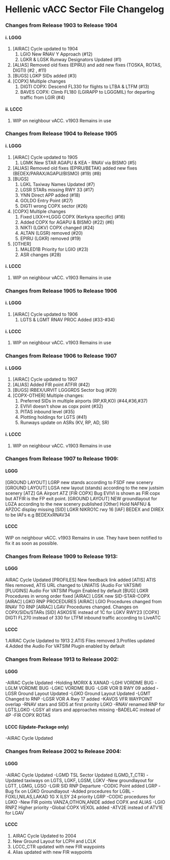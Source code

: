 # Hellenic vACC Sector File Changelog
### Changes from Release 1903 to Release 1904 
#### i. LGGG
1. [AIRAC] Cycle updated to 1904
    1. LGIO New RNAV Y Approach (#12)
    2. LGKR & LGSK Runway Designators Updated (#1)
2. [ALIAS] Removed old fixes (EPIRU) and add new fixes (TOSKA, ROTAS, DIGTI) (#2 , #11)
3. [BUGS] LGKP SIDs added (#3)
4. [COPX] Multiple changes
    1. DIGTI COPX: Descend FL330 for flights to LTBA & LTFM (#13)
    2. BAVES COPX: Climb FL180 (LGIRAPP to LGGGMIL) for departing traffic from LGIR (#4)
#### ii. LCCC
1. WIP on neighbour vACC. v1903 Remains in use

### Changes from Release 1904 to Release 1905 
#### i. LGGG
1. [AIRAC] Cycle updated to 1905
    1. LGMK New STAR AGAPU & KEA - RNAV via BISMO (#5)
2. [ALIAS] Removed old fixes (EPIRU/BETAK) added new fixes (BEDEX/PARAX/AGAPU/BISMO) (#19) (#8)
3. [BUGS] 
    1. LGKL Taxiway Names Updated (#7)
    2. LGSR STARs missing RWY 33 (#17)
    3. YNN Direct APP added (#18)
    4. GOLDO Entry Point (#27)
    5. DIGTI wrong COPX sector (#26)
4. [COPX] Multiple changes
    1. Fixed LIXX<->LGGG COPX (Kerkyra specific) (#16)
    2. Added COPX for AGAPU & BISMO (#22) (#6)
    3. NIKTI (LGKV) COPX changed (#24)
    4. ALTAN (LGSR) removed (#20)
    5. EPIRU (LGKR) removed (#19)
5. [OTHER] 
    1. MALED1B Priority for LGIO (#23)
    2. ASR changes (#28)
#### i. LCCC
1. WIP on neighbour vACC. v1903 Remains in use

### Changes from Release 1905 to Release 1906 
#### i. LGGG
1. [AIRAC] Cycle updated to 1906
    1. LGTS & LGMT RNAV PROC Added (#33-#34)
#### i. LCCC
1. WIP on neighbour vACC. v1903 Remains in use


### Changes from Release 1906 to Release 1907 
#### i. LGGG
1. [AIRAC] Cycle updated to 1907
2. [ALIAS] Added FIR point ATFIR (#42)
3. [BUGS] IRBEX/URVIT LGGGRDS Sector bug (#29)
4. [COPX-OTHER] Multiple changes:
    1. Preferred SIDs in multiple airports (RP,KR,KO) (#44,#36,#37)
    2. EVIVI doesn't show as copx point (#32)
    3. PITAS inbound level (#35)
    4. Plotting holdings for LGTS (#41)
    5. Runways update on ASRs (KV, RP, AD, SR)
#### i. LCCC
1. WIP on neighbour vACC. v1903 Remains in use


### Changes from Release 1907 to Release 1909:
#### LGGG
[GROUND LAYOUT] LGRP new stands according to FSDF new scenery
[GROUND LAYOUT] LGSA new layout (stands) according to the new justsim scenery
[ATZ] GA Airport ATZ
[FIR COPX] Bug EVIVI is shown as FIR copx but ATFIR is the FP exit point.
[GROUND LAYOUT] NEW groundlayout for LGZA according to the new scenery published
[Other] Hold NAFNU & APZOC display missing
[SID] LGKR NIKRO1C rwy 16
[IAF] BEDEX and DIREX to be IAFs e.g BEDEXxRNAV34 
#### LCCC
WIP on neighbour vACC. v1903 Remains in use. They have been notified to fix it as soon as possible.


### Changes from Release 1909 to Release 1913:
#### LGGG
AIRAC Cycle Updated
[PROFILES] New feedback link added
[ATIS] ATIS files removed, ATIS URL changed to UNIATIS (Audio For VATSIM)
[PLUGINS] Audio For VATSIM Plugin Enabled by default
[BUG] LGKR Procedures in wrong order fixed
[AIRAC] LGSK new SID-STAR-COPX
[AIRAC] LGKO RNP PROCEDURES
[AIRAC] LGIO Procedures changed from RNAV TO RNP
[AIRAC] LGAV Procedures changed. Changes on COPX/SIDs/STARs
[SID] ASKOS1E instead of 1C for LGKV RWY23
[COPX] DIGTI FL270 instead of 330 for LTFM inbound traffic according to LiveATC
#### LCCC
1.AIRAC Cycle Updated to 1913
2.ATIS Files removed
3.Profiles updated
4.Added the Audio For VATSIM Plugin enabled by default


### Changes from Release 1913 to Release 2002:
#### LGGG
-AIRAC Cycle Updated
-Holding MORIX & XANAD
-LGHI VORDME BUG
-LGLM VORDME BUG
-LGKC VORDME BUG
-LGIR VOR B RWY 09 added
-LGSR Ground Layout Updated
-LGKO Ground Layout Updated
-LGMT Changed to RNP
-LGSR VOR A Rwy 17 added
-KAVOS VFR WAYPOINT overlap
-RNAV stars and SIDS at first priority LGKO
-RNAV renamed RNP for LGTS,LGKO
-LGSY all stars and approaches missing
-BADEL4C instead of 4P
-FIR COPX ROTAS 
#### LCCC (Update-Package only)
-AIRAC Cycle Updated


### Changes from Release 2002 to Release 2004:
#### LGGG
-AIRAC Cycle Updated
-LGMD TSL Sector Updated (LGMD_T_CTR)
-Updated taxiways on LGTS, LGKF, LGSM, LGKV
-New groundlayout for LGTT, LGMG, LGSO
-LGIR SID RNP Departure
-CODIC Point added LGRP
-Bug fix on LGKO Groundlayout
-Added procedures for LGBL
-FOXLI,NILAS,LAKAD 1G X ILSY 24 priority LGRP
-CODIC procedures for LGKO
-New FIR points VANZA,OTHON,ANIDE added COPX and ALIAS
-LGIO RNPZ Higher priority
-Global COPX VEXOL added
-ATV2E instead of ATV1E for LGAV
#### LCCC
1. AIRAC Cycle Updated to 2004
2. New Ground Layout for LCPH and LCLK
3. LCCC_CTR updated with new FIR waypoints
4. Alias updated with new FIR waypoints

